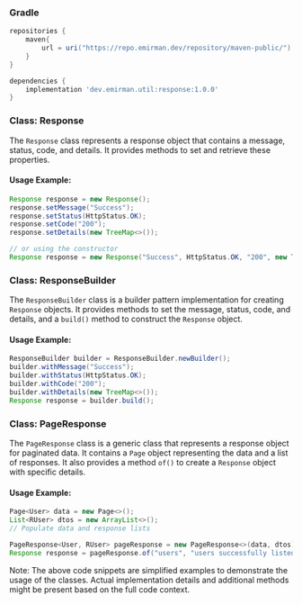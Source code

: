 ### Gradle

```gradle
repositories {
    maven{
        url = uri("https://repo.emirman.dev/repository/maven-public/")
    }
}

dependencies {
    implementation 'dev.emirman.util:response:1.0.0'
}

```

### Class: Response

The `Response` class represents a response object that contains a message, status, code, and details. It provides methods to set and retrieve these properties.

#### Usage Example:
```java
Response response = new Response();
response.setMessage("Success");
response.setStatus(HttpStatus.OK);
response.setCode("200");
response.setDetails(new TreeMap<>());

// or using the constructor
Response response = new Response("Success", HttpStatus.OK, "200", new TreeMap<>());
```

### Class: ResponseBuilder

The `ResponseBuilder` class is a builder pattern implementation for creating `Response` objects. It provides methods to set the message, status, code, and details, and a `build()` method to construct the `Response` object.

#### Usage Example:
```java
ResponseBuilder builder = ResponseBuilder.newBuilder();
builder.withMessage("Success");
builder.withStatus(HttpStatus.OK);
builder.withCode("200");
builder.withDetails(new TreeMap<>());
Response response = builder.build();
```

### Class: PageResponse

The `PageResponse` class is a generic class that represents a response object for paginated data. It contains a `Page` object representing the data and a list of responses. It also provides a method `of()` to create a `Response` object with specific details.

#### Usage Example:
```java
Page<User> data = new Page<>();
List<RUser> dtos = new ArrayList<>();
// Populate data and response lists

PageResponse<User, RUser> pageResponse = new PageResponse<>(data, dtos);
Response response = pageResponse.of("users", "users successfully listed.");
```

Note: The above code snippets are simplified examples to demonstrate the usage of the classes. Actual implementation details and additional methods might be present based on the full code context.
